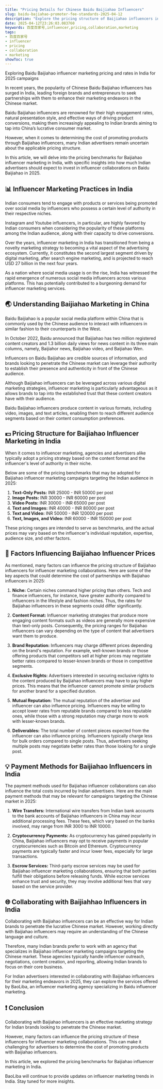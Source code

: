 ```yaml
---
title: "Pricing Details for Chinese Baidu Baijiahao Influencers"
slug: baidu-bajiahao-promoter-fee-standards-2025-04-12
description: "Explore the pricing structure of Baijiahao influencers in India for 2025 campaigns."
date: 2025-04-12T23:26:03.083760
keywords: 百度百家号,influencer,pricing,collaboration,marketing
tags:
- 百度百家号
- influencer
- pricing
- collaboration
- marketing
showToc: true
---
```


Exploring Baidu Baijiahao influencer marketing pricing and rates in India for 2025 campaigns

In recent years, the popularity of Chinese Baidu Baijiahao influencers has surged in India, leading foreign brands and entrepreneurs to seek partnerships with them to enhance their marketing endeavors in the Chinese market.

Baidu Baijiahao influencers are renowned for their high engagement rates, natural presentation style, and effective ways of driving product conversions, making them increasingly appealing to Indian brands aiming to tap into China’s lucrative consumer market.

However, when it comes to determining the cost of promoting products through Baijiahao influencers, many Indian advertisers remain uncertain about the applicable pricing structure.

In this article, we will delve into the pricing benchmarks for Baijiahao influencer marketing in India, with specific insights into how much Indian advertisers should expect to invest in influencer collaborations on Baidu Baijiahao in 2025.

## 📊 Influencer Marketing Practices in India

Indian consumers tend to engage with products or services being promoted over social media by influencers who possess a certain level of authority in their respective niches.

Instagram and Youtube influencers, in particular, are highly favored by Indian consumers when considering the popularity of these platforms among the Indian audience, along with their capacity to drive conversions.

Over the years, influencer marketing in India has transitioned from being a novelty marketing strategy to becoming a vital aspect of the advertising ecosystem. Currently, it constitutes the second largest segment driven by digital marketing, after search engine marketing, and is projected to reach USD 27 billion in the next four years.

As a nation where social media usage is on the rise, India has witnessed the rapid emergence of numerous social media influencers across various platforms. This has potentially contributed to a burgeoning demand for influencer marketing services.

## 🌏 Understanding Baijiahao Marketing in China

Baidu Baijiahao is a popular social media platform within China that is commonly used by the Chinese audience to interact with influencers in similar fashion to their counterparts in the West.

In October 2022, Baidu announced that Baijiahao has two million registered content creators and 1.3 billion daily views for news content in its three main columns, namely, Baijiahor news, Baijiahao video, and Baijiahao Wen.

Influencers on Baidu Baijiahao are credible sources of information, and brands looking to penetrate the Chinese market can leverage their authority to establish their presence and authenticity in front of the Chinese audience.

Although Baijiahao influencers can be leveraged across various digital marketing strategies, influencer marketing is particularly advantageous as it allows brands to tap into the established trust that these content creators have with their audience.

Baidu Baijiahao influencers produce content in various formats, including video, images, and text articles, enabling them to reach different audience segments based on their content consumption preferences.

## 💵 Pricing Structure for Baijiahao Influencer Marketing in India

When it comes to influencer marketing, agencies and advertisers alike typically adopt a pricing strategy based on the content format and the influencer's level of authority in their niche.

Below are some of the pricing benchmarks that may be adopted for Baijiahao influencer marketing campaigns targeting the Indian audience in 2025:

1. **Text-Only Posts:** INR 25000 - INR 50000 per post
2. **Image Posts:** INR 30000 - INR 60000 per post
3. **Video Posts:** INR 30000 - INR 65000 per post
4. **Text and Images:** INR 40000 - INR 80000 per post
5. **Text and Video:** INR 50000 - INR 120000 per post
6. **Text, Images, and Video:** INR 60000 - INR 150000 per post

These pricing ranges are intended to serve as benchmarks, and the actual prices may vary based on the influencer's individual reputation, expertise, audience size, and other factors.

## 🎯 Factors Influencing Baijiahao Influencer Prices

As mentioned, many factors can influence the pricing structure of Baijiahao influencers for influencer marketing collaborations. Here are some of the key aspects that could determine the cost of partnerships with Baijiahao influencers in 2025:

1. **Niche:** Certain niches command higher pricing than others. Tech and finance influencers, for instance, have greater authority compared to influencers in the lifestyle and fashion niches. Thus, the rates for Baijiahao influencers in these segments could differ significantly.

2. **Content Format:** Influencer marketing strategies that produce more engaging content formats such as videos are generally more expensive than text-only posts. Consequently, the pricing ranges for Baijiahao influencers can vary depending on the type of content that advertisers want them to produce.

3. **Brand Reputation:** Influencers may charge different prices depending on the brand's reputation. For example, well-known brands or those offering products that competitors sell at higher prices may negotiate better rates compared to lesser-known brands or those in competitive segments.

4. **Exclusive Rights:** Advertisers interested in securing exclusive rights to the content produced by Baijiahao influencers may have to pay higher prices. This means that the influencer cannot promote similar products for another brand for a specified duration.

5. **Mutual Reputation:** The mutual reputation of the advertiser and influencer can also influence pricing. Influencers may be willing to accept lower rates from reputable brands compared to less reputable ones, while those with a strong reputation may charge more to work with lesser-known brands.

6. **Deliverables:** The total number of content pieces expected from the influencer can also influence pricing. Influencers typically charge less for bulk orders compared to single posts. Thus, advertisers seeking multiple posts may negotiate better rates than those looking for a single post.

## 💡 Payment Methods for Baijiahao Influencers in India

The payment methods used for Baijiahao influencer collaborations can also influence the total costs incurred by Indian advertisers. Here are the main payment methods that may be relevant for campaigns targeting the Chinese market in 2025:

1. **Wire Transfers:** International wire transfers from Indian bank accounts to the bank accounts of Baijiahao influencers in China may incur additional processing fees. These fees, which vary based on the banks involved, may range from INR 3000 to INR 10000.

2. **Cryptocurrency Payments:** As cryptocurrency has gained popularity in China, Baijiahao influencers may opt to receive payments in popular cryptocurrencies such as Bitcoin and Ethereum. Cryptocurrency payments are typically faster and incur lower fees, especially for large transactions.

3. **Escrow Services:** Third-party escrow services may be used for Baijiahao influencer marketing collaborations, ensuring that both parties fulfill their obligations before releasing funds. While escrow services enhance trust and security, they may involve additional fees that vary based on the service provider.

## 🌐 Collaborating with Baijiahhao Influencers in India

Collaborating with Baijiahao influencers can be an effective way for Indian brands to penetrate the lucrative Chinese market. However, working directly with Baijiahao influencers may require an understanding of the Chinese language and culture.

Therefore, many Indian brands prefer to work with an agency that specializes in Baijiahao influencer marketing campaigns targeting the Chinese market. These agencies typically handle influencer outreach, negotiations, content creation, and reporting, allowing Indian brands to focus on their core business.

For Indian advertisers interested in collaborating with Baijiahao influencers for their marketing endeavors in 2025, they can explore the services offered by BaoLiba, an influencer marketing agency specializing in Baidu influencer marketing.

## ❗ Conclusion

Collaborating with Baijiahao influencers is an effective marketing strategy for Indian brands looking to penetrate the Chinese market.

However, many factors can influence the pricing structure of these influencers for influencer marketing collaborations. This can make it challenging for advertisers to determine the cost of promoting products with Baijiahao influencers.

In this article, we explored the pricing benchmarks for Baijiahao influencer marketing in India.

BaoLiba will continue to provide updates on influencer marketing trends in India. Stay tuned for more insights.